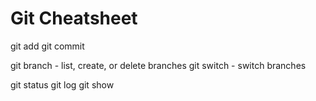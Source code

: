 Git Cheatsheet
==============

git add
git commit

git branch - list, create, or delete branches
git switch - switch branches

git status
git log
git show

